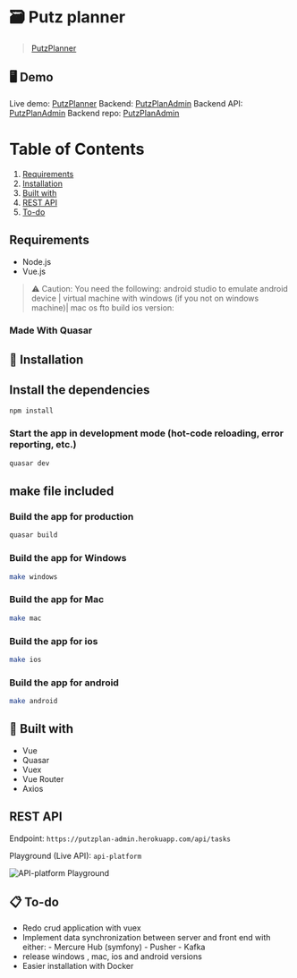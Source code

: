 🗃️ Putz planner
======================

> [PutzPlanner](https://putz-planner.herokuapp.com)

## 🖥️ Demo

Live demo: [PutzPlanner](https://putz-planner.herokuapp.com)
Backend: [PutzPlanAdmin](https://putzplan-admin.herokuapp.com/admin)
Backend API: [PutzPlanAdmin](https://putzplan-admin.herokuapp.com/api)
Backend repo: [PutzPlanAdmin](https://github.com/Atemndobs/admin)

# Table of Contents

1. [Requirements](#-requirements)
2. [Installation](#-installation)
3. [Built with](#-built-with)
4. [REST API](#-api-platform)
5. [To-do](#-to-do)

## Requirements

- Node.js
- Vue.js


> ⚠️ Caution: You need the following: android studio to emulate android device | virtual machine with windows (if you not on windows machine)| mac os fto build ios version:

### Made With Quasar

## 🧾 Installation



## Install the dependencies
```bash
npm install
```

### Start the app in development mode (hot-code reloading, error reporting, etc.)
```bash
quasar dev
```

## make file included

### Build the app for production
```bash
quasar build
```

### Build the app for Windows
```bash
make windows
```

### Build the app for Mac
```bash
make mac
```

### Build the app for ios
```bash
make ios
```

### Build the app for android
```bash
make android
```




## 🧰 Built with

- Vue
- Quasar
- Vuex
- Vue Router
- Axios

## REST API

Endpoint: `https://putzplan-admin.herokuapp.com/api/tasks`

Playground (Live API): `api-platform`

![API-platform Playground](https://putzplan-admin.herokuapp.com/api)

## 📋 To-do

- Redo crud application with vuex
- Implement data synchronization between server and front end with either:
      - Mercure Hub (symfony)
      - Pusher
      - Kafka
- release windows , mac, ios and android versions
- Easier installation with Docker

